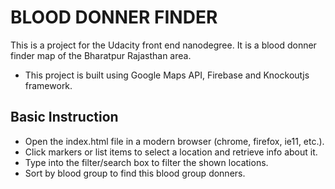 # BLOOD DONNER FINDER
This is a project for the Udacity front end nanodegree. It is a blood donner finder map of the Bharatpur Rajasthan area.

- This project is built using Google Maps API, Firebase and Knockoutjs framework.

## Basic Instruction

- Open the index.html file in a modern browser (chrome, firefox, ie11, etc.).
- Click markers or list items to select a location and retrieve info about it.
- Type into the filter/search box to filter the shown locations.
- Sort by blood group to find this blood group donners.
